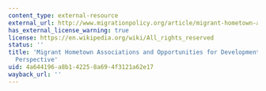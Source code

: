 ```yaml
---
content_type: external-resource
external_url: http://www.migrationpolicy.org/article/migrant-hometown-associations-and-opportunities-development-global-perspective
has_external_license_warning: true
license: https://en.wikipedia.org/wiki/All_rights_reserved
status: ''
title: 'Migrant Hometown Associations and Opportunities for Development: A Global
  Perspective'
uid: 4a644196-a8b1-4225-8a69-4f3121a62e17
wayback_url: ''
---
```

